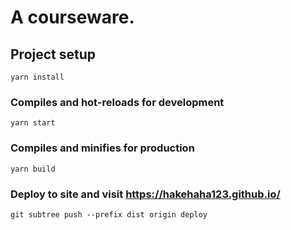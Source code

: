 # A courseware.

## Project setup

```
yarn install
```

### Compiles and hot-reloads for development

```
yarn start
```

### Compiles and minifies for production

```
yarn build
```

### Deploy to site and visit https://hakehaha123.github.io/

```
git subtree push --prefix dist origin deploy
```